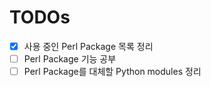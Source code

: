 # TODOs

- [X] 사용 중인 Perl Package 목록 정리
- [ ] Perl Package 기능 공부
- [ ] Perl Package를 대체할 Python modules 정리
